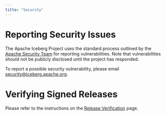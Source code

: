 ```yaml
---
title: "Security"
---
```

<!--
 - Licensed to the Apache Software Foundation (ASF) under one or more
 - contributor license agreements.  See the NOTICE file distributed with
 - this work for additional information regarding copyright ownership.
 - The ASF licenses this file to You under the Apache License, Version 2.0
 - (the "License"); you may not use this file except in compliance with
 - the License.  You may obtain a copy of the License at
 -
 -   http://www.apache.org/licenses/LICENSE-2.0
 -
 - Unless required by applicable law or agreed to in writing, software
 - distributed under the License is distributed on an "AS IS" BASIS,
 - WITHOUT WARRANTIES OR CONDITIONS OF ANY KIND, either express or implied.
 - See the License for the specific language governing permissions and
 - limitations under the License.
 -->

# Reporting Security Issues

The Apache Iceberg Project uses the standard process outlined by the [Apache
Security Team](https://www.apache.org/security/) for reporting vulnerabilities.
Note that vulnerabilities should not be publicly disclosed until the project has
responded.

To report a possible security vulnerability, please email <a href="mailto:security@iceberg.apache.org">security@iceberg.apache.org</a>.

# Verifying Signed Releases

Please refer to the instructions on the [Release Verification](https://www.apache.org/info/verification.html) page.
